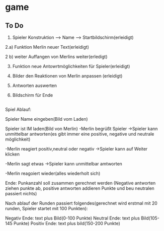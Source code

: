 # game

## To Do

1. Spieler Konstruktion --> Name --> Startbildschirm(erleidigt)

2.a) Funktion Merlin neuer Text(erleidigt)

2 b) weiter Auffangen von Merlins weiter(erledigt)


3. Funktion neue Antowrtmöglichkeiten für Spieler(erleidigt)

4. Bilder den Reaktionen von Merlin anpassen (erleidigt)

5. Antworten auswerten 

6. Bildschirm für Ende

##
Spiel Ablauf:

Spieler Name eingeben(Bild vom Laden)

Spieler ist IM laden(Bild von Merlin)
-Merlin begrüßt Spieler
->Spieler kann unmittelbar antworten(es gibt immer eine positive, negative und neutrale möglichkeit)

-Merlin reagiert positiv,neutral oder negativ
->Spieler kann auf Weiter klicken

-Merlin sagt etwas
->Spieler kann unmittelbar amtworten

-Merlin reagoiert wieder(alles wiederholt sich)

Ende:
Punkanzahl soll zusammen gerechnet werden
(Negative antworten ziehen punkte ab, positive antworten addieren Punkte und beu neutralen passiert nichts)

Nach ablauf der Runden passiert folgendes(gerechnet wird erstmal mit 20 runden, Spieler startet mit 100 Punkten):

Negativ Ende: text plus Bild(0-100 Punkte)
Neutral Ende: text plus Bild(105-145 Punkte)
Positiv Ende: text plus bild(150-200 Punkte)